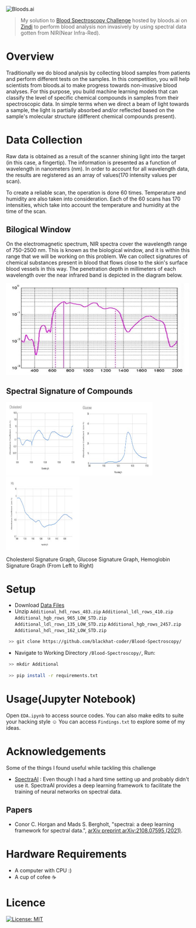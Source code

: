 ![Bloods.ai](https://zindpublic.blob.core.windows.net/public/uploads/image_attachment/image/1026/54f4e853-d513-4328-bfcd-b9069d0c8636.png)
> My solution to [Blood Spectroscopy Challenge](https://zindi.africa/competitions/bloodsai-blood-spectroscopy-classification-challenge) hosted by bloods.ai on [Zindi](https://zindi.africa) to perform blood analysis non invasively by using spectral data gotten from NIR(Near Infra-Red).

# Overview
Traditionally we do blood analysis by collecting blood samples from patients and perform different tests on the samples. In this competition, you will help scientists from bloods.ai to make progress towards non-invasive blood analyses.
For this purpose, you build machine learning models that can classify the level of specific chemical compounds in samples from their spectroscopic data. In simple terms when we direct a beam of light towards a sample, the light is partially absorbed and/or reflected based on the sample's molecular structure (different chemical compounds present).

# Data Collection
Raw data is obtained as a result of the scanner shining light into the target (in this case, a fingertip). The information is presented as a function of wavelength in nanometers (nm). In order to account for all wavelength data, the results are registered as an array of values(170 intensity values per scan).

To create a reliable scan, the operation is done 60 times. Temperature and humidity are also taken into consideration. Each of the 60 scans has 170 intensities, which take into account the temperature and humidity at the time of the scan.

## Bilogical Window
On the electromagnetic spectrum, NIR spectra cover the wavelength range of 750-2500 nm. This is known as the biological window, and it is within this range that we will be working on this problem. We can collect signatures of chemical substances present in blood that flows close to the skin's surface blood vessels in this way. The penetration depth in millimeters of each wavelength over the near infrared band is depicted in the diagram below.

<img src="https://github.com/blackhat-coder/Blood-Spectroscopy/blob/master/imgs/Biologicalwindow.JPG" width="500" height="250">
 
## Spectral Signature of Compounds
<img src="https://github.com/blackhat-coder/Blood-Spectroscopy/blob/master/imgs/cholesterol.JPG" width="200" height="200"><img src="https://github.com/blackhat-coder/Blood-Spectroscopy/blob/master/imgs/Glucose.JPG" width="200" height="200"><img src="https://github.com/blackhat-coder/Blood-Spectroscopy/blob/master/imgs/hemoglobin.JPG" width="200" height="200">
 
Cholesterol Signature Graph, Glucose Signature Graph, Hemoglobin Signature Graph (From Left to Right)

# Setup
- Download [Data Files](https://zindi.africa/competitions/bloodsai-blood-spectroscopy-classification-challenge/data)
- Unzip `Additional_hdl_rows_483.zip` `Additional_ldl_rows_410.zip` `Additional_hgb_rows_965_LOW_STD.zip` `Additional_ldl_rows_135_LOW_STD.zip` `Additional_hgb_rows_2457.zip` `Additional_hdl_rows_162_LOW_STD.zip`
```bash
 >> git clone https://github.com/blackhat-coder/Blood-Spectroscopy/
 ```
- Navigate to Working Directory `/Blood-Spectroscopy/`, Run:
```bash
 >> mkdir Additional
 ```
```bash
 >> pip install -r requirements.txt
```

# Usage(Jupyter Notebook)
Open `EDA.ipynb` to access source codes. You can also make edits to suite your hacking style ☺
You can access `Findings.txt` to explore some of my ideas.

# Acknowledgements
Some of the things I found useful while tackling this challenge
- [SpectraAI](https://github.com/conor-horgan/spectrai) : Even though I had a hard time setting up and probably didn't use it. SpectraAI provides a deep learning framework to facilitate the training of neural networks on spectral data.
## Papers
- Conor C. Horgan and Mads S. Bergholt, "spectrai: a deep learning framework for spectral data.", [arXiv preprint arXiv:2108.07595 (2021)](https://arxiv.org/abs/2108.07595).

# Hardware Requirements
- A computer with CPU :) 
- A cup of cofee ☕

# Licence
[![License: MIT](https://img.shields.io/badge/License-MIT-red.svg)](https://github.com/blackhat-coder/Blood-Spectroscopy/blob/master/LICENCE)

